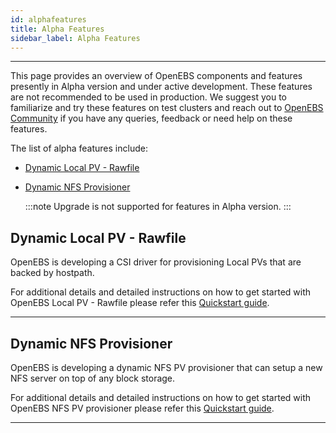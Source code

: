 ```yaml
---
id: alphafeatures
title: Alpha Features
sidebar_label: Alpha Features
---
```

------



This page provides an overview of OpenEBS components and features presently in Alpha version and under active development. These features are not recommended to be used in production. We suggest you to familiarize and try these features on test clusters and reach out to [OpenEBS Community](/v240/docs/next/support.html) if you have any queries, feedback or need help on these features.

The list of alpha features include:
- [Dynamic Local PV - Rawfile](#dynamic-local-pv-rawfile)
- [Dynamic NFS Provisioner](#dynamic-nfs-provisioner)

  :::note
  Upgrade is not supported for features in Alpha version.
  :::

## Dynamic Local PV - Rawfile

OpenEBS is developing a CSI driver for provisioning Local PVs that are backed by hostpath. 

For additional details and detailed instructions on how to get started with OpenEBS Local PV - Rawfile please refer this [Quickstart guide](https://github.com/openebs/rawfile-localpv).

<hr>

## Dynamic NFS Provisioner

OpenEBS is developing a dynamic NFS PV provisioner that can setup a new NFS server on top of any block storage. 

For additional details and detailed instructions on how to get started with OpenEBS NFS PV provisioner please refer this [Quickstart guide](https://github.com/openebs/dynamic-nfs-provisioner).

<hr>

<br>

